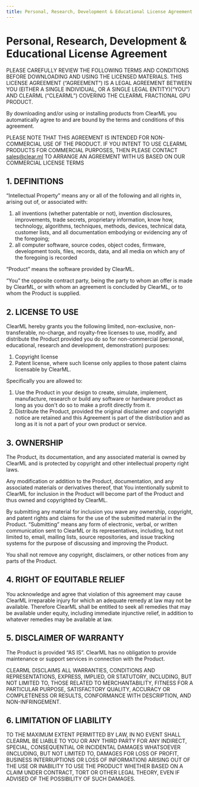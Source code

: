 ```yaml
---
title: Personal, Research, Development & Educational License Agreement
---
```

# Personal, Research, Development & Educational License Agreement

PLEASE CAREFULLY REVIEW THE FOLLOWING TERMS AND CONDITIONS BEFORE DOWNLOADING AND USING THE LICENSED MATERIALS. THIS LICENSE AGREEMENT (“AGREEMENT”) IS A LEGAL AGREEMENT BETWEEN YOU (EITHER A SINGLE INDIVIDUAL, OR A SINGLE LEGAL ENTITY)(“YOU”) AND CLEARML (“CLEARML”) COVERING THE CLEARML FRACTIONAL GPU PRODUCT.

By downloading and/or using or installing products from ClearML you automatically agree to and are bound by the terms and conditions of this agreement.

PLEASE NOTE THAT THIS AGREEMENT IS INTENDED FOR NON-COMMERCIAL USE OF THE PRODUCT. IF YOU INTENT TO USE CLEARML PRODUCTS FOR COMMERCIAL PURPOSES, THEN PLEASE CONTACT sales@clear.ml TO ARRANGE AN AGREEMENT WITH US BASED ON OUR COMMERCIAL LICENSE TERMS

## 1. DEFINITIONS

“Intellectual Property” means any or all of the following and all rights in, arising out of, or associated with:


1. all inventions (whether patentable or not), invention disclosures, improvements, trade secrets, proprietary information, know how, technology, algorithms, techniques, methods, devices, technical data, customer lists, and all documentation embodying or evidencing any of the foregoing;
2. all computer software, source codes, object codes, firmware, development tools, files, records, data, and all media on which any of the foregoing is recorded

“Product” means the software provided by ClearML.

“You” the opposite contract party, being the party to whom an offer is made by ClearML, or with whom an agreement is concluded by ClearML, or to whom the Product is supplied.

## 2. LICENSE TO USE

ClearML hereby grants you the following limited, non-exclusive, non-transferable, no-charge, and royalty-free licenses to use, modify, and distribute the Product provided you do so for non-commercial (personal, educational, research and development, demonstration) purposes:

1. Copyright license
2. Patent license, where such license only applies to those patent claims licensable by ClearML.

Specifically you are allowed to:

1. Use the Product in your design to create, simulate, implement, manufacture, research or build any software or hardware product as long as you don't do so to make a profit directly from it.
2. Distribute the Product, provided the original disclaimer and copyright notice are retained and this Agreement is part of the distribution and as long as it is not a part of your own product or service.

## 3. OWNERSHIP

The Product, its documentation, and any associated material is owned by ClearML and is protected by copyright and other intellectual property right laws.

Any modification or addition to the Product, documentation, and any associated materials or derivatives thereof, that You intentionally submit to ClearML for inclusion in the Product will become part of the Product and thus owned and copyrighted by ClearML.

By submitting any material for inclusion you wave any ownership, copyright, and patent rights and claims for the use of the submitted material in the Product. “Submitting” means any form of electronic, verbal, or written communication sent to ClearML or its representatives, including, but not limited to, email, mailing lists, source repositories, and issue tracking systems for the purpose of discussing and improving the Product.

You shall not remove any copyright, disclaimers, or other notices from any parts of the Product.

## 4. RIGHT OF EQUITABLE RELIEF

You acknowledge and agree that violation of this agreement may cause ClearML irreparable injury for which an adequate remedy at law may not be available. Therefore ClearML shall be entitled to seek all remedies that may be available under equity, including immediate injunctive relief, in addition to whatever remedies may be available at law.

## 5. DISCLAIMER OF WARRANTY

The Product is provided “AS IS”. ClearML has no obligation to provide maintenance or support services in connection with the Product.

CLEARML DISCLAIMS ALL WARRANTIES, CONDITIONS AND REPRESENTATIONS, EXPRESS, IMPLIED, OR STATUTORY, INCLUDING, BUT NOT LIMITED TO, THOSE RELATED TO MERCHANTABILITY, FITNESS FOR A PARTICULAR PURPOSE, SATISFACTORY QUALITY, ACCURACY OR COMPLETENESS OR RESULTS, CONFORMANCE WITH DESCRIPTION, AND NON-INFRINGEMENT.

## 6. LIMITATION OF LIABILITY

TO THE MAXIMUM EXTENT PERMITTED BY LAW, IN NO EVENT SHALL CLEARML BE LIABLE TO YOU OR ANY THIRD PARTY FOR ANY INDIRECT, SPECIAL, CONSEQUENTIAL OR INCIDENTAL DAMAGES WHATSOEVER (INCLUDING, BUT NOT LIMITED TO, DAMAGES FOR LOSS OF PROFIT, BUSINESS INTERRUPTIONS OR LOSS OF INFORMATION) ARISING OUT OF THE USE OR INABILITY TO USE THE PRODUCT WHETHER BASED ON A CLAIM UNDER CONTRACT, TORT OR OTHER LEGAL THEORY, EVEN IF ADVISED OF THE POSSIBILITY OF SUCH DAMAGES.
